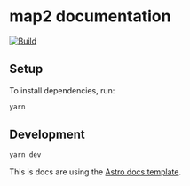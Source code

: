 # map2 documentation

[![Build](https://github.com/shiro/map2/actions/workflows/CI.yml/badge.svg)](https://github.com/shiro/map2/actions/workflows/CI.yml)

## Setup

To install dependencies, run:

```bash
yarn
```

## Development

```bash
yarn dev
```

This is docs are using the [Astro docs template](https://github.com/advanced-astro/astro-docs-template).
